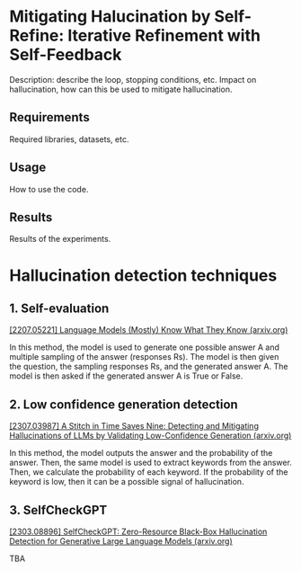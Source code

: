# Mitigating Halucination by Self-Refine: Iterative Refinement with Self-Feedback

Description: describe the loop, stopping conditions, etc. Impact on hallucination, how can this be used to mitigate hallucination.

## Requirements

Required libraries, datasets, etc.

## Usage

How to use the code.

## Results

Results of the experiments.

# Hallucination detection techniques

## 1. Self-evaluation
[[2207.05221] Language Models (Mostly) Know What They Know (arxiv.org)](https://arxiv.org/abs/2207.05221)

In this method, the model is used to generate one possible answer A and multiple sampling of the answer (responses Rs). The model is then given the question, the sampling responses Rs, and the generated answer A. The model is then asked if the generated answer A is True or False.

## 2. Low confidence generation detection
[[2307.03987] A Stitch in Time Saves Nine: Detecting and Mitigating Hallucinations of LLMs by Validating Low-Confidence Generation (arxiv.org)](https://arxiv.org/abs/2307.03987)

In this method, the model outputs the answer and the probability of the answer. Then, the same model is used to extract keywords from the answer. Then, we calculate the probability of each keyword. If the probability of the keyword is low, then it can be a possible signal of hallucination.

## 3. SelfCheckGPT
[[2303.08896] SelfCheckGPT: Zero-Resource Black-Box Hallucination Detection for Generative Large Language Models (arxiv.org)](https://arxiv.org/abs/2303.08896)

TBA